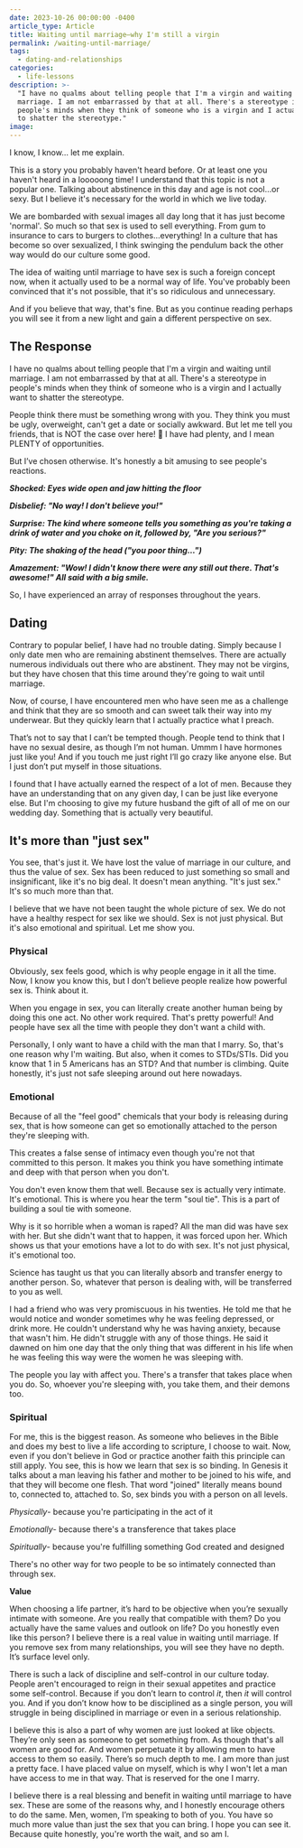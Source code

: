 ```yaml
---
date: 2023-10-26 00:00:00 -0400
article_type: Article
title: Waiting until marriage—why I'm still a virgin
permalink: /waiting-until-marriage/
tags:
  - dating-and-relationships
categories:
  - life-lessons
description: >-
  "I have no qualms about telling people that I'm a virgin and waiting until
  marriage. I am not embarrassed by that at all. There's a stereotype in
  people's minds when they think of someone who is a virgin and I actually want
  to shatter the stereotype."
image:
---
```

I know, I know… let me explain.

This is a story you probably haven't heard before. Or at least one you haven't heard in a looooong time! I understand that this topic is not a popular one. Talking about abstinence in this day and age is not cool…or sexy. But I believe it's necessary for the world in which we live today.

We are bombarded with sexual images all day long that it has just become 'normal'. So much so that sex is used to sell everything. From gum to insurance to cars to burgers to clothes…everything! In a culture that has become so over sexualized, I think swinging the pendulum back the other way would do our culture some good.

The idea of waiting until marriage to have sex is such a foreign concept now, when it actually used to be a normal way of life. You've probably been convinced that it's not possible, that it's so ridiculous and unnecessary.

And if you believe that way, that's fine. But as you continue reading perhaps you will see it from a new light and gain a different perspective on sex.

## **The Response**

I have no qualms about telling people that I'm a virgin and waiting until marriage. I am not embarrassed by that at all. There's a stereotype in people's minds when they think of someone who is a virgin and I actually want to shatter the stereotype.

People think there must be something wrong with you. They think you must be ugly, overweight, can't get a date or socially awkward. But let me tell you friends, that is NOT the case over here! 🙋 I have had plenty, and I mean PLENTY of opportunities.

But I’ve chosen otherwise. It's honestly a bit amusing to see people's reactions.

***Shocked: Eyes wide open and jaw hitting the floor***

***Disbelief: "No way! I don't believe you!"***

***Surprise: The kind where someone tells you something as you're taking a drink of water and you choke on it, followed by, "Are you serious?"***

***Pity: The shaking of the head ("you poor thing…")***

***Amazement: "Wow! I didn't know there were any still out there. That's awesome!" All said with a big smile.***

So, I have experienced an array of responses throughout the years.

## **Dating**

Contrary to popular belief, I have had no trouble dating. Simply because I only date men who are remaining abstinent themselves. There are actually numerous individuals out there who are abstinent. They may not be virgins, but they have chosen that this time around they're going to wait until marriage.

Now, of course, I have encountered men who have seen me as a challenge and think that they are so smooth and can sweet talk their way into my underwear. But they quickly learn that I actually practice what I preach.

That’s not to say that I can’t be tempted though. People tend to think that I have no sexual desire, as though I’m not human. Ummm I have hormones just like you! And if you touch me just right I’ll go crazy like anyone else. But I just don’t put myself in those situations.

I found that I have actually earned the respect of a lot of men. Because they have an understanding that on any given day, I can be just like everyone else. But I'm choosing to give my future husband the gift of all of me on our wedding day. Something that is actually very beautiful.

## **It's more than "just sex"**

You see, that's just it. We have lost the value of marriage in our culture, and thus the value of sex. Sex has been reduced to just something so small and insignificant, like it's no big deal. It doesn't mean anything. "It's just sex." It's so much more than that.

I believe that we have not been taught the whole picture of sex. We do not have a healthy respect for sex like we should. Sex is not just physical. But it's also emotional and spiritual. Let me show you.

### Physical

Obviously, sex feels good, which is why people engage in it all the time. Now, I know you know this, but I don’t believe people realize how powerful sex is. Think about it.

When you engage in sex, you can literally create another human being by doing this one act. No other work required. That's pretty powerful! And people have sex all the time with people they don't want a child with.

Personally, I only want to have a child with the man that I marry. So, that's one reason why I'm waiting. But also, when it comes to STDs/STIs. Did you know that 1 in 5 Americans has an STD? And that number is climbing. Quite honestly, it's just not safe sleeping around out here nowadays.

### Emotional

Because of all the "feel good" chemicals that your body is releasing during sex, that is how someone can get so emotionally attached to the person they're sleeping with.

This creates a false sense of intimacy even though you're not that committed to this person. It makes you think you have something intimate and deep with that person when you don't.

You don't even know them that well. Because sex is actually very intimate. It's emotional. This is where you hear the term "soul tie". This is a part of building a soul tie with someone.

Why is it so horrible when a woman is raped? All the man did was have sex with her. But she didn't want that to happen, it was forced upon her. Which shows us that your emotions have a lot to do with sex. It's not just physical, it's emotional too.

Science has taught us that you can literally absorb and transfer energy to another person. So, whatever that person is dealing with, will be transferred to you as well.

I had a friend who was very promiscuous in his twenties. He told me that he would notice and wonder sometimes why he was feeling depressed, or drink more. He couldn't understand why he was having anxiety, because that wasn't him. He didn't struggle with any of those things. He said it dawned on him one day that the only thing that was different in his life when he was feeling this way were the women he was sleeping with.

The people you lay with affect you. There's a transfer that takes place when you do. So, whoever you're sleeping with, you take them, and their demons too.

### Spiritual

For me, this is the biggest reason. As someone who believes in the Bible and does my best to live a life according to scripture, I choose to wait. Now, even if you don't believe in God or practice another faith this principle can still apply. You see, this is how we learn that sex is so binding. In Genesis it talks about a man leaving his father and mother to be joined to his wife, and that they will become one flesh. That word "joined" literally means bound to, connected to, attached to. So, sex binds you with a person on all levels.

*Physically*\- because you're participating in the act of it

*Emotionally*\- because there's a transference that takes place

*Spiritually*\- because you're fulfilling something God created and designed

There's no other way for two people to be so intimately connected than through sex.

**Value**

When choosing a life partner, it’s hard to be objective when you’re sexually intimate with someone. Are you really that compatible with them? Do you actually have the same values and outlook on life? Do you honestly even like this person? I believe there is a real value in waiting until marriage. If you remove sex from many relationships, you will see they have no depth. It’s surface level only.&nbsp;

There is such a lack of discipline and self-control in our culture today. People aren't encouraged to reign in their sexual appetites and practice some self-control. Because if you don’t learn to control *it*, then *it* will control you. And if you don’t know how to be disciplined as a single person, you will struggle in being disciplined in marriage or even in a serious relationship.

I believe this is also a part of why women are just looked at like objects. They’re only seen as someone to get something from. As though that's all women are good for. And women perpetuate it by allowing men to have access to them so easily. There’s so much depth to me. I am more than just a pretty face. I have placed value on myself, which is why I won't let a man have access to me in that way. That is reserved for the one I marry.&nbsp;

I believe there is a real blessing and benefit in waiting until marriage to have sex. These are some of the reasons why, and I honestly encourage others to do the same. Men, women, I’m speaking to both of you. You have so much more value than just the sex that you can bring. I hope you can see it. Because quite honestly, you're worth the wait, and so am I.
